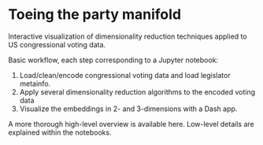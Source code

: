 # Toeing the party manifold

Interactive visualization of dimensionality reduction techniques applied to US congressional voting data.

Basic workflow, each step corresponding to a Jupyter notebook:

1. Load/clean/encode congressional voting data and load legislator metainfo.
2. Apply several dimensionality reduction algorithms to the encoded voting data
3. Visualize the embeddings in 2- and 3-dimensions with a Dash app.

A more thorough high-level overview is available here. Low-level details are
explained within the notebooks.
